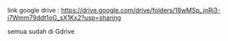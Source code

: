 link google drive :
https://drive.google.com/drive/folders/18wMSp_jnRj3-j7Wmm79ddt1oG_sX1Kx2?usp=sharing

semua sudah di Gdrive 
